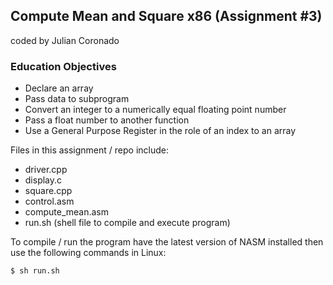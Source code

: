 ## Compute Mean and Square x86 (Assignment #3)
coded by Julian Coronado

### Education Objectives
- Declare an array
- Pass data to subprogram
- Convert an integer to a numerically equal floating point number
- Pass a float number to another function
- Use a General Purpose Register in the role of an index to an array

Files in this assignment / repo include:
+ driver.cpp
+ display.c
+ square.cpp
+ control.asm
+ compute_mean.asm
+ run.sh (shell file to compile and execute program)

To compile / run the program have the latest version of NASM installed then use the following commands in Linux:

`$ sh run.sh`

